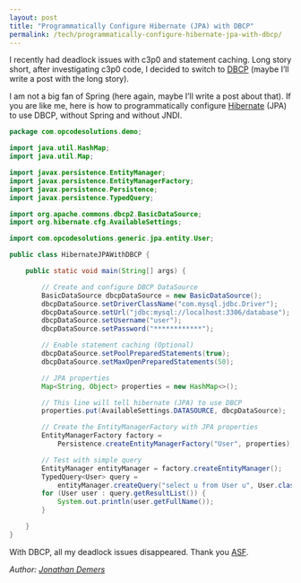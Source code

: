 ```yaml
---
layout: post
title: "Programmatically Configure Hibernate (JPA) with DBCP"
permalink: /tech/programmatically-configure-hibernate-jpa-with-dbcp/
---
```


I recently had deadlock issues with c3p0 and statement caching. Long story short, after investigating c3p0 code, I decided to switch to [DBCP](https://commons.apache.org/proper/commons-dbcp/) (maybe I’ll write a post with the long story).

I am not a big fan of Spring (here again, maybe I’ll write a post about that). If you are like me, here is how to programmatically configure [Hibernate](https://hibernate.org/) (JPA) to use DBCP, without Spring and without JNDI.

```java
package com.opcodesolutions.demo;

import java.util.HashMap;
import java.util.Map;

import javax.persistence.EntityManager;
import javax.persistence.EntityManagerFactory;
import javax.persistence.Persistence;
import javax.persistence.TypedQuery;

import org.apache.commons.dbcp2.BasicDataSource;
import org.hibernate.cfg.AvailableSettings;

import com.opcodesolutions.generic.jpa.entity.User;

public class HibernateJPAWithDBCP {

    public static void main(String[] args) {

        // Create and configure DBCP DataSource
        BasicDataSource dbcpDataSource = new BasicDataSource();
        dbcpDataSource.setDriverClassName("com.mysql.jdbc.Driver");
        dbcpDataSource.setUrl("jdbc:mysql://localhost:3306/database");
        dbcpDataSource.setUsername("user");
        dbcpDataSource.setPassword("************");

        // Enable statement caching (Optional)
        dbcpDataSource.setPoolPreparedStatements(true);
        dbcpDataSource.setMaxOpenPreparedStatements(50);

        // JPA properties
        Map<String, Object> properties = new HashMap<>();

        // This line will tell hibernate (JPA) to use DBCP
        properties.put(AvailableSettings.DATASOURCE, dbcpDataSource);

        // Create the EntityManagerFactory with JPA properties
        EntityManagerFactory factory =
            Persistence.createEntityManagerFactory("User", properties);

        // Test with simple query
        EntityManager entityManager = factory.createEntityManager();
        TypedQuery<User> query =
            entityManager.createQuery("select u from User u", User.class);
        for (User user : query.getResultList()) {
            System.out.println(user.getFullName());
        }

    }
}
```

With DBCP, all my deadlock issues disappeared. Thank you [ASF](https://www.apache.org/).

*Author: [Jonathan Demers](https://www.linkedin.com/in/jonathan-demers-ing "Jonathan Demers")*